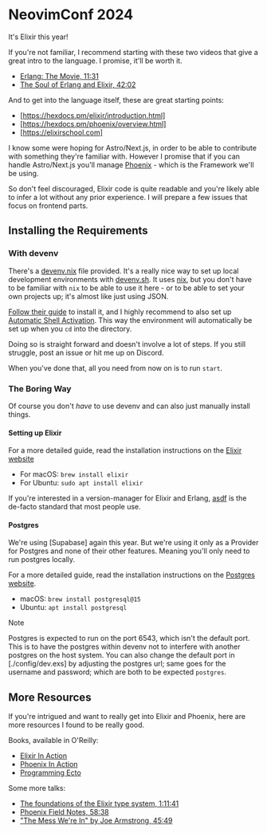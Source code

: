 # NeovimConf 2024

It's Elixir this year!

If you're not familiar, I recommend starting with these two videos that give
a great intro to the language. I promise, it'll be worth it.

- [Erlang: The Movie, 11:31](https://www.youtube.com/watch?v=xrIjfIjssLE)
- [The Soul of Erlang and Elixir, 42:02](https://www.youtube.com/watch?v=JvBT4XBdoUE)

And to get into the language itself, these are great starting points:

- [https://hexdocs.pm/elixir/introduction.html]
- [https://hexdocs.pm/phoenix/overview.html]
- [https://elixirschool.com]

I know some were hoping for Astro/Next.js, in order to be able to contribute
with something they're familiar with. However I promise that if you can handle
Astro/Next.js you'll manage [Phoenix] - which is the Framework we'll be using.

So don't feel discouraged, Elixir code is quite readable and you're likely able
to infer a lot without any prior experience. I will prepare a few issues that 
focus on frontend parts.

[Phoenix]: https://phoenixframework.org

## Installing the Requirements

### With devenv

There's a [devenv.nix](./devenv.nix) file provided. It's a really nice way to
set up local development environments with [devenv.sh]. It uses [nix], but you
don't have to be familiar with `nix` to be able to use it here - or to be able
to set your own projects up; it's almost like just using JSON.

[Follow their guide][Devenv Guide] to install it, and I highly recommend to also
set up [Automatic Shell Activation]. This way the environment will automatically
be set up when you `cd` into the directory.

Doing so is straight forward and doesn't involve a lot of steps. If you still
struggle, post an issue or hit me up on Discord.

When you've done that, all you need from now on is to run `start`.

[nix]: https://nixos.org
[devenv.sh]: https://devenv.sh
[Devenv Guide]: https://devenv.sh/getting-started/
[Automatic Shell Activation]: https://devenv.sh/automatic-shell-activation/


### The Boring Way

Of course you don't *have* to use devenv and can also just manually install
things.

#### Setting up Elixir

For a more detailed guide, read the installation instructions on the [Elixir
website]

- For macOS: `brew install elixir`
- For Ubuntu: `sudo apt install elixir`

If you're interested in a version-manager for Elixir and Erlang, [asdf] is the 
de-facto standard that most people use.

[Elixir website]: https://elixir-lang.org/install.html
[asdf]: https://github.com/asdf-vm/asdf


#### Postgres

We're using [Supabase] again this year. But we're using it only as a Provider
for Postgres and none of their other features. Meaning you'll only need to run
postgres locally.

For a more detailed guide, read the installation instructions on the [Postgres 
website].

- macOS: `brew install postgresql@15`
- Ubuntu: `apt install postgresql`

[Postgres website]: https://www.postgresql.org/download/

> [!NOTE]
> Postgres is expected to run on the port 6543, which isn't the default port.
> This is to have the postgres within devenv not to interfere with another 
> postgres on the host system. You can also change the default port in 
> [./config/dev.exs] by adjusting the postgres url; same goes for the username
> and password; which are both to be expected `postgres`.

## More Resources

If you're intrigued and want to really get into Elixir and Phoenix, here are
more resources I found to be really good.

Books, available in O'Reilly:

- [Elixir In Action](https://www.oreilly.com/library/view/elixir-in-action/9781633438514/)
- [Phoenix In Action](https://www.oreilly.com/library/view/phoenix-in-action/9781617295041/)
- [Programming Ecto](https://www.oreilly.com/library/view/programming-ecto/9781680506921/)

Some more talks:

- [The foundations of the Elixir type system, 1:11:41](https://www.youtube.com/watch?v=giYbq4HmfGA)
- [Phoenix Field Notes, 58:38](https://www.youtube.com/watch?v=Ckgl9KO4E4M)
- ["The Mess We're In" by Joe Armstrong, 45:49](https://www.youtube.com/watch?v=lKXe3HUG2l4)
